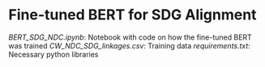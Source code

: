 # Fine-tuned BERT for SDG Alignment

*BERT_SDG_NDC.ipynb*: Notebook with code on how the fine-tuned BERT was trained
*CW_NDC_SDG_linkages.csv*: Training data 
*requirements.txt*: Necessary python libraries
